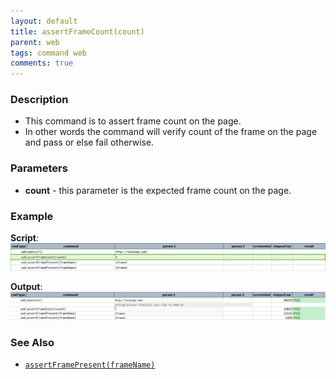 ```yaml
---
layout: default
title: assertFrameCount(count)
parent: web
tags: command web
comments: true
---
```


### Description

- This command is to assert frame count on the page.
- In other words the command will verify count of the frame on the page and pass or else fail otherwise.

### Parameters

- **count** - this parameter is the expected frame count on the page.

### Example

**Script**:<br/>
![](image/assertFrameCount_01.png)

**Output**:<br/>
![](image/assertFrameCount_02.png)

### See Also

- [`assertFramePresent(frameName)`](assertFramePresent(frameName))